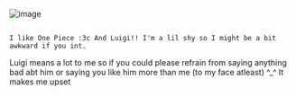 ![image](https://github.com/user-attachments/assets/02ac042d-868d-48e6-ba4b-5804af22b75d)

                                                                                             I like One Piece :3c And Luigi!! I'm a lil shy so I might be a bit awkward if you int.

                                                                                      


Luigi means a lot to me so if you could please refrain from saying anything bad abt him or saying you like him more than me (to my face atleast) ^_^ It makes me upset
